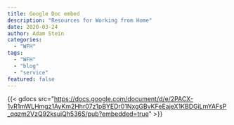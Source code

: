 ```yaml
---
title: Google Doc embed
description: "Resources for Working from Home"
date: 2020-03-24
author: Adam Stein
categories:
  - "WFH"
tags:
  - "WFH"
  - "blog"
  - "service"
featured: false
---
```


{{< gdocs src="https://docs.google.com/document/d/e/2PACX-1vR1mWLHmgz1AyKm2Hhr07z1pBYEDr01NxgGBvKFeEajeX1KBDGiLmYAFsP_qqzm2VzQ92ksuiQh536S/pub?embedded=true" >}}
